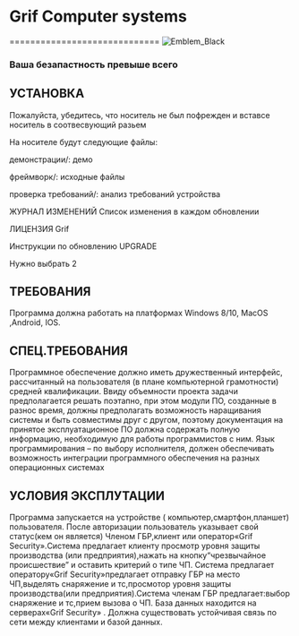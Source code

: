 # Grif Computer systems
=============================
![Emblem_Black](https://user-images.githubusercontent.com/92578202/143677182-eff93cf8-5e2b-4f9f-9e07-09be880dc503.jpg)

### Ваша безапастность превыше всего



УСТАНОВКА
------------

Пожалуйста, убедитесь, что носитель не был пофрежден и вставсе носитель в соотвесвующий разьем 

На носителе будут следующие файлы:

 демонстрации/:          демо
 
 фреймворк/:             исходные файлы 
 
 проверка требований/:   анализ требований устройства
 
 ЖУРНАЛ ИЗМЕНЕНИЙ    Список изменения в каждом обновлении
 
 ЛИЦЕНЗИЯ Grif
 
 Инструкции по обновлению UPGRADE

Нужно выбрать 2 


ТРЕБОВАНИЯ
------------

Программа должна работать на платформах Windows 8/10, MacOS ,Android, IOS.


СПЕЦ.ТРЕБОВАНИЯ
------------
Программное обеспечение должно иметь дружественный интерфейс, рассчитанный на пользователя (в плане компьютерной грамотности) средней квалификации.
Ввиду объемности проекта задачи предполагается решать поэтапно, при этом модули ПО, созданные в разнос время, должны предполагать возможность наращивания системы и быть совместимы друг с другом, поэтому документация на принятое эксплуатационное ПО должна содержать полную информацию, необходимую для работы программистов с ним.
Язык программирования – по выбору исполнителя, должен обеспечивать возможность интеграции программного обеспечения на разных операционных системах 


УСЛОВИЯ ЭКСПЛУТАЦИИ
------------
Программа запускается на устройстве ( компьютер,смартфон,планшет)  пользователя. 
После авторизации пользователь указывает свой статус(кем он является) Членом ГБР,клиент или оператор«Grif Security».Система предлагает клиенту просмотр уровня защиты производства (или предприятия),нажать на кнопку“чрезвычайное происшествие” и оставить критерий о типе ЧП. Система предлагает оператору«Grif Security»предлагает отправку ГБР на место ЧП,выделять снаряжение и тс,просмотор уровня защиты производства(или предприятия).Система членам ГБР предлагает:выбор снаряжение и тс,прием вызова о ЧП.  База данных находится на серверах«Grif Security» . Должна существовать устойчивая связь по сети между клиентами и базой данных.


